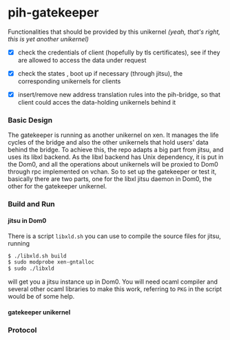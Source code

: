 # pih-gatekeeper

Functionalities that should be provided by this unikernel *(yeah, that's right, this is yet another unikernel)*

- [x] check the credentials of client (hopefully by tls certificates), see if they are allowed to access the data under request
- [x] check the states , boot up if necessary (through jitsu), the corresponding unikernels for clients
- [x] insert/remove new address translation rules into the pih-bridge, so that client could acces the data-holding unikernels behind it


### Basic Design

The gatekeeper is running as another unikernel on xen. It manages the life cycles of the bridge and also the other unikernels that hold users' data behind the bridge. To achieve this, the repo adapts a big part from jitsu, and uses its libxl backend. As the libxl backend has Unix dependency, it is put in the Dom0, and all the operations about unikernels will be proxied to Dom0 through rpc implemented on vchan. So to set up the gatekeeper or test it, basically there are two parts, one for the libxl jitsu daemon in Dom0, the other for the gatekeeper unikernel.


### Build and Run 
#### jitsu in Dom0
There is a script `libxld.sh` you can use to compile the source files for jitsu, running
```bash
$ ./libxld.sh build
$ sudo modprobe xen-gntalloc 
$ sudo ./libxld
```
will get you a jitsu instance up in Dom0. You will need ocaml compiler and several other ocaml libraries to make this work, referring to `PKG` in the script would be of some help.

#### gatekeeper unikernel

### Protocol
